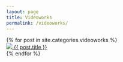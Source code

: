 ```yaml
---
layout: page
title: Videoworks
permalink: /videoworks/
---
```


<div class="posts">
  {% for post in site.categories.videoworks %}
    <article class="post">
      <a href="{{ site.baseurl }}{{ post.url }}">
        <img src="http://i.ytimg.com/vi/{{ post.videoid }}/maxresdefault.jpg" />
        {{ post.title }}
      </a>
    </article>
  {% endfor %}
</div>
